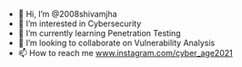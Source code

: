 - 👋 Hi, I’m @2008shivamjha
- 👀 I’m interested in Cybersecurity
- 🌱 I’m currently learning Penetration Testing
- 💞️ I’m looking to collaborate on Vulnerability Analysis
- 📫 How to reach me www.instagram.com/cyber_age2021

<!---
2008shivamjha/2008shivamjha is a ✨ special ✨ repository because its `README.md` (this file) appears on your GitHub profile.
You can click the Preview link to take a look at your changes.
--->
